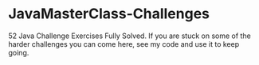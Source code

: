 # JavaMasterClass-Challenges
52 Java Challenge Exercises Fully Solved.
If you are stuck on some of the harder challenges you can come here, see my code and use it to keep going.
